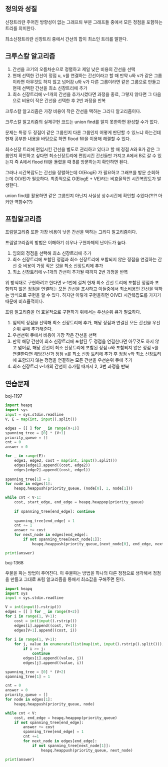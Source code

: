 ## 정의와 성질

신장트리란 주어진 방향성이 없는 그래프틔 부분 그래프들 중에서 모든 정점을 포함하는 트리를 의미한다.

최소신장트리란 신장트리 중에서 간선의 합이 최소인 트리를 말한다.

## 크루스칼 알고리즘

1. 간선을 크기의 오름차순으로 정렬하고 제일 낮은 비용의 간선을 선택
2. 현재 선택한 간선이 정점 u, v를 연결하는 간선이라고 할 때 만약 u와 v가 같은 그룹이라면 아무것도 하지 않고 넘어감 u와 v가 다른 그룹이라면 같은 그룹으로 만들고 현재 선택한 간선을 최소 신장트리에 추가
3. 최소 신장트리에 v-1개의 간선을 추가시켰다면 과정을 종료, 그렇지 않다면 그 다음으로 비용이 작은 간선을 선택한 후 2번 과정을 반복

크루스칼 알고리즘은 가장 비용이 작은 간선을 택하는 그리디 알고리즘이다.

크루스칼 알고리즘의 실제구현 코드는 union find를 알지 못한하면 완성할 수가 없다.

문제는 특정 두 정점이 같은 그룹인지 다른 그룹인지 어떻게 판단할 수 있느냐 하는건데 현재 공부한 내용을 바탕으로 하면 flood fill을 이용해 해결할 수 있다.

최소신장 트리에 편입시킨 간선을 별도로 관리하고 있다고 할 때 정점 A와 B가 같은 그룹인지 확인하고 싶다면 최소신장트리에 편입시킨 간선들만 가지고 A에서 B로 갈 수 있는지 즉 A에서 flood fill을 돌렸을 때 B를 방문하는지 확인하면 된다.

그러나 시간복잡도는 간선을 정렬하는데 O(ElogE) 가 필요하고 그래프를 방문 순회하는데 O(VE)가 필요하다. 최종적으로 O(ElogE + VE)라는 비효율적인 시간복잡도가 발생한다.

union find를 활용하면 같은 그룹인지 아닌지 사실상 상수시간에 확인할 수있다(?!?! 아커만 역함수??)

## 프림알고리즘

프림알고리즘 또한 가장 비용이 낮은 간선을 택하는 그리디 알고리즘이다.

프림알고리즘의 방법은 이해하기 쉬우나 구현자체의 난이도가 높다.

1. 임의의 정점을 선택해 최소 신장트리에 추가
2. 최소 신장트리에 포함된 정점과 최소 신장트리에 포함되지 않은 정점을 연결하는 간선 중 비용이 가장 작은 것을 최소 신장트리에 추가
3. 최소 신장트리에 v-1개의 간선이 추가될 때까지 2번 과정을 반복

위 방식대로 구현하려고 한다면 v-1번에 걸쳐 현재 최소 간선 트리에 포함된 정점과 포함되지 않은 정점을 연결하는 모든 간선을 조사하고 이들중에서 최소비용인 간선을 택하는 방식으로 구현을 할 수 있다. 하지만 이렇게 구현을하면 O(VE) 시간복잡도를 가지기 때문에 비효율적이다.

프림 알고리즘을 더 효율적으로 구현하기 위해서는 우선순위 큐가 필요하다.

1. 임의의 정점을 선택해 최소 신장트리에 추가, 해당 정점과 연결된 모든 간선을 우선순위 큐에 추가해준다.
2. 우선선위 큐에서 비용이 가장 작은 간선을 선택
3. 만약 해당 간선이 최소 신장트리에 포함된 두 정점을 연결한다면 아무것도 하지 않고 넘어감, 해당 간선이 최소 신장트리에 포함된 정점 u와 포함되지 않은 정점 v를 연결한다면 해당간선과 정점 v를 최소 신장 트리에 추가 후 정점 v와 최소 신장트리에 포함되지 않는 정점을 연결하는 모든 간선을 우선순위 큐에 추가
4. 최소 신장트리 v-1개의 간선이 추가될 때까지 2, 3번 과정을 반복

## 연습문제

boj-1197

```python
import heapq
import sys
input = sys.stdin.readline
V, E = map(int, input().split())

edges = [[ ] for _ in range(V+1)]
spanning_tree = [0] * (V+1)
priority_queue = []
cnt = 0
answer = 0

for _ in range(E):
    edge1, edge2, cost = map(int, input().split())
    edges[edge1].append((cost, edge2))
    edges[edge2].append((cost, edge1))
    
spanning_tree[1] = 1
for node in edges[1]:
    heapq.heappush(priority_queue, (node[0], 1, node[1]))

while cnt < V-1:
    cost, start_edge, end_edge = heapq.heappop(priority_queue)
    
    if spanning_tree[end_edge]: continue
    
    spanning_tree[end_edge] = 1
    cnt += 1
    answer += cost
    for next_node in edges[end_edge]:
        if not spanning_tree[next_node[1]]:
            heapq.heappush(priority_queue,(next_node[0], end_edge, next_node[1]))

print(answer)
```

boj-1368

우물을 파는 방법이 주어진다. 이 우물파는 방법을 하나의 다른 정점으로 생각해서 정점을 만들고 그대로 프림 알고리즘을 통해서 최소값을 구해주면 된다.

```python
import heapq
import sys
input = sys.stdin.readline

V = int(input().rstrip())
edges = [[ ] for _ in range(V+2)]
for i in range(1, V+1):
    cost = int(input().rstrip())
    edges[i].append((cost, V+1))
    edges[V+1].append((cost, i))
    
for i in range(1, V+1):
    for j, value in enumerate(list(map(int, input().rstrip().split())),1):
        if i >= j:
            continue
        edges[i].append((value, j))
        edges[j].append((value, i))

spanning_tree = [0] * (V+2)
spanning_tree[1] = 1

cnt = 0
answer = 0
priority_queue = []
for node in edges[1]:
    heapq.heappush(priority_queue, node)

while cnt < V:
    cost, end_edge = heapq.heappop(priority_queue)
    if not spanning_tree[end_edge]:
        answer += cost
        spanning_tree[end_edge] = 1
        cnt +=1
        for next_node in edges[end_edge]:
            if not spanning_tree[next_node[1]]:
                heapq.heappush(priority_queue, next_node)

print(answer)
```